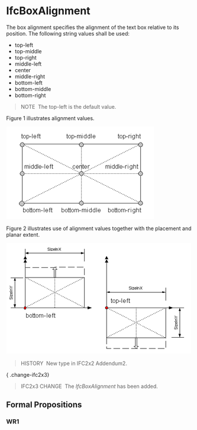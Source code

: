 # IfcBoxAlignment

The box alignment specifies the alignment of the text box relative to its position. The following string values shall be used:

* top-left
* top-middle
* top-right
* middle-left
* center
* middle-right
* bottom-left
* bottom-middle
* bottom-right

> NOTE&nbsp; The top-left is the default value.

Figure 1 illustrates alignment values.

!["9 alignment values"](../../../../figures/ifcboxalignment_fig1.gif "Figure 1 &mdash; Box alignment values")

Figure 2 illustrates use of alignment values together with the placement and planar extent.

!["use with planar extent"](../../../../figures/ifcboxalignment_fig2.gif "Figure 2 &mdash; Box alignment examples")

> HISTORY&nbsp; New type in IFC2x2 Addendum2.

{ .change-ifc2x3}
> IFC2x3 CHANGE&nbsp; The _IfcBoxAlignment_ has been added.

## Formal Propositions

### WR1

